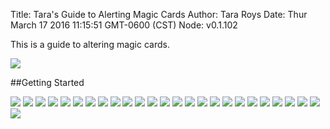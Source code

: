 Title: Tara's Guide to Alerting Magic Cards
Author: Tara Roys
Date: Thur March 17 2016 11:15:51 GMT-0600 (CST)
Node: v0.1.102

This is a guide to altering magic cards. 

![](alters/images/AlteringRadkosGuildgateGuideReducedSize.jpg)

##Getting Started

![](alters/images/AlteringRadkosGuildgateGuideReducedSize2.jpeg)
![](alters/images/AlteringRadkosGuildgateGuideReducedSize3.jpeg)
![](alters/images/AlteringRadkosGuildgateGuideReducedSize4.jpeg)
![](alters/images/AlteringRadkosGuildgateGuideReducedSize5.jpeg)
![](alters/images/AlteringRadkosGuildgateGuideReducedSize6.jpeg)
![](alters/images/AlteringRadkosGuildgateGuideReducedSize7.jpeg)
![](alters/images/AlteringRadkosGuildgateGuideReducedSize8.jpeg)
![](alters/images/AlteringRadkosGuildgateGuideReducedSize9.jpeg)
![](alters/images/AlteringRadkosGuildgateGuideReducedSize10.jpeg)
![](alters/images/AlteringRadkosGuildgateGuideReducedSize11.jpeg)
![](alters/images/AlteringRadkosGuildgateGuideReducedSize12.jpeg)
![](alters/images/AlteringRadkosGuildgateGuideReducedSize13.jpeg)
![](alters/images/AlteringRadkosGuildgateGuideReducedSize14.jpeg)
![](alters/images/AlteringRadkosGuildgateGuideReducedSize15.jpeg)
![](alters/images/AlteringRadkosGuildgateGuideReducedSize16.jpeg)
![](alters/images/AlteringRadkosGuildgateGuideReducedSize17.jpeg)
![](alters/images/AlteringRadkosGuildgateGuideReducedSize18.jpeg)
![](alters/images/AlteringRadkosGuildgateGuideReducedSize19.jpeg)
![](alters/images/AlteringRadkosGuildgateGuideReducedSize20.jpeg)
![](alters/images/AlteringRadkosGuildgateGuideReducedSize21.jpeg)
![](alters/images/AlteringRadkosGuildgateGuideReducedSize22.jpeg)
![](alters/images/AlteringRadkosGuildgateGuideReducedSize23.jpeg)
![](alters/images/AlteringRadkosGuildgateGuideReducedSize24.jpeg)
![](alters/images/AlteringRadkosGuildgateGuideReducedSize25.jpeg)
![](alters/images/AlteringRadkosGuildgateGuideReducedSize26.jpeg)
![](alters/images/AlteringRadkosGuildgateGuideReducedSize27.jpeg)
